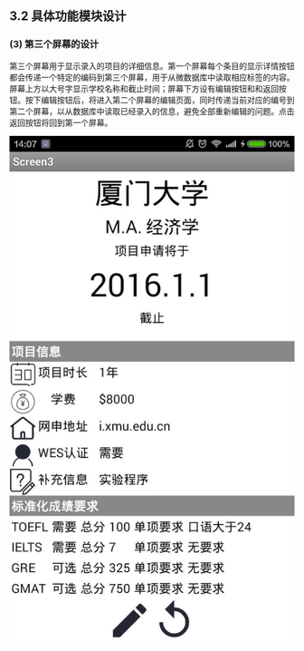 
## 3.2 具体功能模块设计

### (3) 第三个屏幕的设计

第三个屏幕用于显示录入的项目的详细信息。第一个屏幕每个条目的显示详情按钮都会传递一个特定的编码到第三个屏幕，用于从微数据库中读取相应标签的内容。屏幕上方以大号字显示学校名称和截止时间；屏幕下方设有编辑按钮和和返回按钮。按下编辑按钮后，将进入第二个屏幕的编辑页面，同时传递当前对应的编号到第二个屏幕，以从数据库中读取已经录入的信息，避免全部重新编辑的问题。点击返回按钮将回到第一个屏幕。

![](t3.jpg)